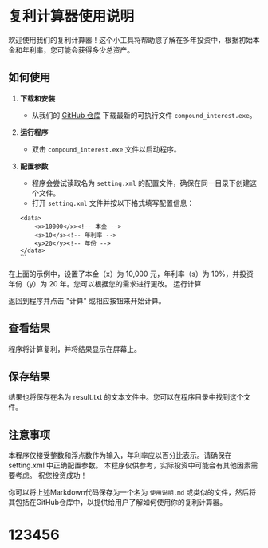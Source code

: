 # 复利计算器使用说明

欢迎使用我们的复利计算器！这个小工具将帮助您了解在多年投资中，根据初始本金和年利率，您可能会获得多少总资产。

## 如何使用

1. **下载和安装**
   - 从我们的 [GitHub 仓库](https://github.com/yourusername/yourrepository) 下载最新的可执行文件 `compound_interest.exe`。

2. **运行程序**
   - 双击 `compound_interest.exe` 文件以启动程序。

3. **配置参数**
   - 程序会尝试读取名为 `setting.xml` 的配置文件，确保在同一目录下创建这个文件。
   - 打开 `setting.xml` 文件并按以下格式填写配置信息：

   ```
   <data>
       <x>10000</x><!-- 本金 -->
       <s>10</s><!-- 年利率 -->
       <y>20</y><!-- 年份 -->
   </data>
   ˋˋˋ
   
在上面的示例中，设置了本金（x）为 10,000 元，年利率（s）为 10%，并投资年份（y）为 20 年。您可以根据您的需求进行更改。
运行计算

返回到程序并点击 "计算" 或相应按钮来开始计算。
## 查看结果

程序将计算复利，并将结果显示在屏幕上。
## 保存结果

结果也将保存在名为 result.txt 的文本文件中。您可以在程序目录中找到这个文件。
## 注意事项
本程序仅接受整数和浮点数作为输入，年利率应以百分比表示。请确保在 setting.xml 中正确配置参数。
本程序仅供参考，实际投资中可能会有其他因素需要考虑。
祝您投资成功！

你可以将上述Markdown代码保存为一个名为 `使用说明.md` 或类似的文件，然后将其包括在GitHub仓库中，以提供给用户了解如何使用你的复利计算器。
# 123456
